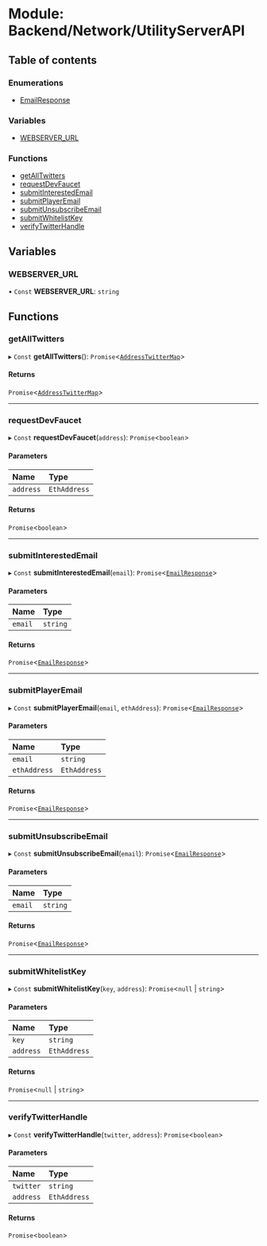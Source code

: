 # Module: Backend/Network/UtilityServerAPI

## Table of contents

### Enumerations

- [EmailResponse](../enums/Backend_Network_UtilityServerAPI.EmailResponse.md)

### Variables

- [WEBSERVER_URL](Backend_Network_UtilityServerAPI.md#webserver_url)

### Functions

- [getAllTwitters](Backend_Network_UtilityServerAPI.md#getalltwitters)
- [requestDevFaucet](Backend_Network_UtilityServerAPI.md#requestdevfaucet)
- [submitInterestedEmail](Backend_Network_UtilityServerAPI.md#submitinterestedemail)
- [submitPlayerEmail](Backend_Network_UtilityServerAPI.md#submitplayeremail)
- [submitUnsubscribeEmail](Backend_Network_UtilityServerAPI.md#submitunsubscribeemail)
- [submitWhitelistKey](Backend_Network_UtilityServerAPI.md#submitwhitelistkey)
- [verifyTwitterHandle](Backend_Network_UtilityServerAPI.md#verifytwitterhandle)

## Variables

### WEBSERVER_URL

• `Const` **WEBSERVER_URL**: `string`

## Functions

### getAllTwitters

▸ `Const` **getAllTwitters**(): `Promise`<[`AddressTwitterMap`](_types_darkforest_api_UtilityServerAPITypes.md#addresstwittermap)\>

#### Returns

`Promise`<[`AddressTwitterMap`](_types_darkforest_api_UtilityServerAPITypes.md#addresstwittermap)\>

---

### requestDevFaucet

▸ `Const` **requestDevFaucet**(`address`): `Promise`<`boolean`\>

#### Parameters

| Name      | Type         |
| :-------- | :----------- |
| `address` | `EthAddress` |

#### Returns

`Promise`<`boolean`\>

---

### submitInterestedEmail

▸ `Const` **submitInterestedEmail**(`email`): `Promise`<[`EmailResponse`](../enums/Backend_Network_UtilityServerAPI.EmailResponse.md)\>

#### Parameters

| Name    | Type     |
| :------ | :------- |
| `email` | `string` |

#### Returns

`Promise`<[`EmailResponse`](../enums/Backend_Network_UtilityServerAPI.EmailResponse.md)\>

---

### submitPlayerEmail

▸ `Const` **submitPlayerEmail**(`email`, `ethAddress`): `Promise`<[`EmailResponse`](../enums/Backend_Network_UtilityServerAPI.EmailResponse.md)\>

#### Parameters

| Name         | Type         |
| :----------- | :----------- |
| `email`      | `string`     |
| `ethAddress` | `EthAddress` |

#### Returns

`Promise`<[`EmailResponse`](../enums/Backend_Network_UtilityServerAPI.EmailResponse.md)\>

---

### submitUnsubscribeEmail

▸ `Const` **submitUnsubscribeEmail**(`email`): `Promise`<[`EmailResponse`](../enums/Backend_Network_UtilityServerAPI.EmailResponse.md)\>

#### Parameters

| Name    | Type     |
| :------ | :------- |
| `email` | `string` |

#### Returns

`Promise`<[`EmailResponse`](../enums/Backend_Network_UtilityServerAPI.EmailResponse.md)\>

---

### submitWhitelistKey

▸ `Const` **submitWhitelistKey**(`key`, `address`): `Promise`<`null` \| `string`\>

#### Parameters

| Name      | Type         |
| :-------- | :----------- |
| `key`     | `string`     |
| `address` | `EthAddress` |

#### Returns

`Promise`<`null` \| `string`\>

---

### verifyTwitterHandle

▸ `Const` **verifyTwitterHandle**(`twitter`, `address`): `Promise`<`boolean`\>

#### Parameters

| Name      | Type         |
| :-------- | :----------- |
| `twitter` | `string`     |
| `address` | `EthAddress` |

#### Returns

`Promise`<`boolean`\>
